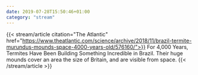 ```yaml
---
date: 2019-07-28T15:50:46+01:00
category: "stream"
---
```

{{< stream/article citation="The Atlantic" href="https://www.theatlantic.com/science/archive/2018/11/brazil-termite-murundus-mounds-space-4000-years-old/576160/">}}
For 4,000 Years, Termites Have Been Building Something Incredible in Brazil. Their huge mounds cover an area the size of Britain, and are visible from space.
{{< /stream/article >}}
